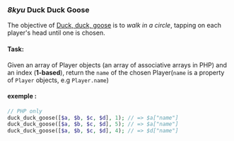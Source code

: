### ***8kyu*** Duck Duck Goose

The objective of [Duck, duck, goose](https://en.wikipedia.org/wiki/Duck,_duck,_goose) is to _walk in a circle_,
tapping on each player's head until one is chosen.


#### Task: 

Given an array of Player objects 
(an array of associative arrays in PHP) and an index (**1-based**), 
return the `name` of the chosen Player(`name` is a property of `Player` objects, e.g `Player.name`)

#### exemple : 

```php
// PHP only
duck_duck_goose([$a, $b, $c, $d], 1); // => $a["name"]
duck_duck_goose([$a, $b, $c, $d], 5); // => $a["name"]
duck_duck_goose([$a, $b, $c, $d], 4); // => $d["name"]
```
